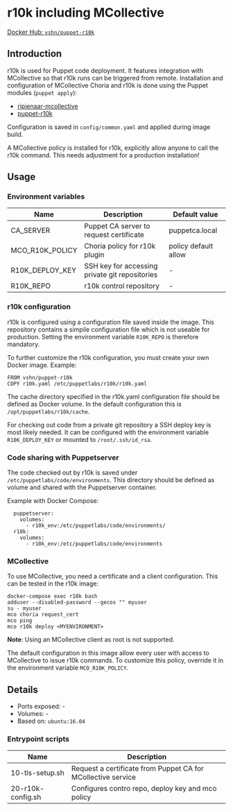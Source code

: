 # r10k including MCollective

[Docker Hub: `vshn/puppet-r10k`](https://hub.docker.com/r/vshn/puppet-r10k/)

## Introduction

r10k is used for Puppet code deployment. It features integration with MCollective so that
r10k runs can be triggered from remote.
Installation and configuration of MCollective Choria and r10k is done using the
Puppet modules (`puppet apply`):

* [ripienaar-mcollective](https://forge.puppet.com/ripienaar/mcollective)
* [puppet-r10k](https://forge.puppet.com/puppet/r10k)

Configuration is saved in `config/common.yaml` and applied during image build.

A MCollective policy is installed for r10k, explicitly allow anyone to call the r10k
command. This needs adjustment for a production installation!

## Usage

### Environment variables

| Name            | Description                                    | Default value        |
| ----            | -----------------------------------------      | -------------        |
| CA_SERVER       | Puppet CA server to request certificate        | puppetca.local       |
| MCO_R10K_POLICY | Choria policy for r10k plugin                  | policy default allow |
| R10K_DEPLOY_KEY | SSH key for accessing private git repositories | -                    |
| R10K_REPO       | r10k control repository                        | -                    |

### r10k configuration

r10k is configured using a configuration file saved inside the image. This repository
contains a simpile configuration file which is not useable for production. Setting the
environment variable `R10K_REPO` is therefore mandatory.

To further customize the r10k configuration, you must create your own Docker image.
Example:

```
FROM vshn/puppet-r10k
COPY r10k.yaml /etc/puppetlabs/r10k/r10k.yaml
```

The cache directory specified in the r10k.yaml configuration file should be defined
as Docker volume. In the default configuration this is `/opt/puppetlabs/r10k/cache`.

For checking out code from a private git repository a SSH deploy key is most likely
needed. It can be configured with the environment variable `R10K_DEPLOY_KEY` or
mounted to `/root/.ssh/id_rsa`.

### Code sharing with Puppetserver

The code checked out by r10k is saved under `/etc/puppetlabs/code/environments`. This
directory should be defined as volume and shared with the Puppetserver container.

Example with Docker Compose:

```
  puppetserver:
    volumes:
      - r10k_env:/etc/puppetlabs/code/environments/
  r10k:
    volumes:
      - r10k_env:/etc/puppetlabs/code/environments
```

### MCollective

To use MCollective, you need a certificate and a client configuration. This can be tested
in the r10k image:

```
docker-compose exec r10k bash
adduser --disabled-password --gecos "" myuser
su - myuser
mco choria request_cert
mco ping
mco r10k deploy <MYENVIRONMENT>
```

**Note**: Using an MCollective client as root is not supported.

The default configuration in this image allow every user with access to MCollective
to issue r10k commands. To customize this policy, override it in the environment
variable `MCO_R10K_POLICY`.

## Details

* Ports exposed: -
* Volumes: -
* Based on: `ubuntu:16.04`

### Entrypoint scripts

| Name              | Description                                                  |
| ----              | -----------                                                  |
| 10-tls-setup.sh   | Request a certificate from Puppet CA for MCollective service |
| 20-r10k-config.sh | Configures contro repo, deploy key and mco policy            |
